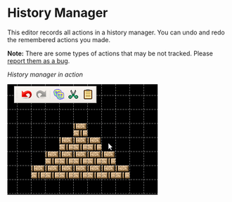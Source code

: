 # History Manager

This editor records all actions in a history manager. You can undo and redo the remembered actions you made.

**Note:** There are some types of actions that may be not tracked. Please [report them as a bug](https://github.com/WohlSoft/PGE-Project/issues/new/choose).

_History manager in action_

![HistoryInAct](demos/demo-history.gif)
